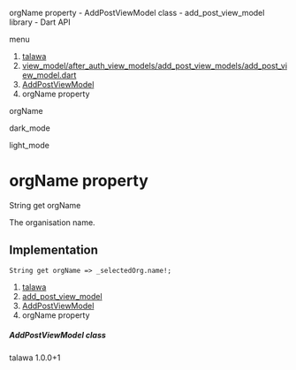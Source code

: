 




orgName property - AddPostViewModel class - add\_post\_view\_model library - Dart API







menu

1. [talawa](../../index.html)
2. [view\_model/after\_auth\_view\_models/add\_post\_view\_models/add\_post\_view\_model.dart](../../view_model_after_auth_view_models_add_post_view_models_add_post_view_model/view_model_after_auth_view_models_add_post_view_models_add_post_view_model-library.html)
3. [AddPostViewModel](../../view_model_after_auth_view_models_add_post_view_models_add_post_view_model/AddPostViewModel-class.html)
4. orgName property

orgName


dark\_mode

light\_mode




# orgName property


String
get
orgName

The organisation name.


## Implementation

```
String get orgName => _selectedOrg.name!;
```


 


1. [talawa](../../index.html)
2. [add\_post\_view\_model](../../view_model_after_auth_view_models_add_post_view_models_add_post_view_model/view_model_after_auth_view_models_add_post_view_models_add_post_view_model-library.html)
3. [AddPostViewModel](../../view_model_after_auth_view_models_add_post_view_models_add_post_view_model/AddPostViewModel-class.html)
4. orgName property

##### AddPostViewModel class





talawa
1.0.0+1






